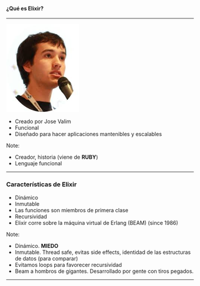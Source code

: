 
#### ¿Qué es Elixir?
---
![Image-Absolute](assets/img/valim.jpg)
- Creado por Jose Valim
- Funcional
- Diseñado para hacer aplicaciones mantenibles y escalables

Note:
- Creador, historia (viene de **RUBY**)
- Lenguaje funcional

---
### Características de Elixir
- Dinámico
- Inmutable
- Las funciones son miembros de primera clase
- Recursividad
- Elixir corre sobre la máquina virtual de Erlang (BEAM) (since 1986)

Note:
- Dinámico. **MIEDO**
- Inmutable. Thread safe, evitas side effects, identidad de las estructuras de datos (para comparar)
- Evitamos loops para favorecer recursividad
- Beam a hombros de gigantes. Desarrollado por gente con tiros pegados.

---
<!-- ---
#### Vamos, que es otro frikilenguaje, ¿o sirve para algo?

- 
- Puedes hacer aplicaciones backend
- Aplicaciones web con Phoenix (framework)

Note:
Aunque es un lenguaje nuevo, corre sobre BEAM. **A hombros de gigantes**
Probado por gente que **tiene muchos tiros pegados**
Sirve para muchas cosas -->
